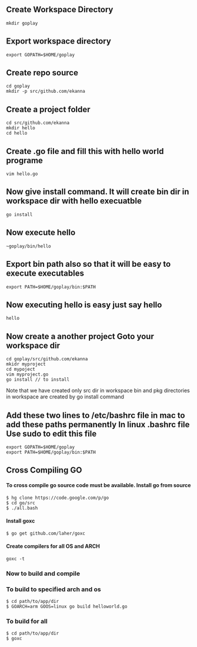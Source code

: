 Create Workspace Directory
-------------------------------
	mkdir goplay

Export workspace directory
-------------------------------
	export GOPATH=$HOME/goplay

Create repo source
-------------------------------
	cd goplay
	mkdir -p src/github.com/ekanna

Create a project folder
-------------------------------
	cd src/github.com/ekanna
	mkdir hello
	cd hello

Create .go file and fill this with hello world programe
-------------------------------
	vim hello.go

Now give install command. It will create bin dir in workspace dir with hello execuatble 
-------------------------------
	go install

Now execute hello
-------------------------------
	~goplay/bin/hello

Export bin path also so that it will be easy to execute executables
-------------------------------
	export PATH=$HOME/goplay/bin:$PATH

Now executing hello is easy just say hello
-------------------------------
	hello

Now create a another project Goto your workspace dir
-------------------------------
	cd goplay/src/github.com/ekanna
	mkidr myproject
	cd mypoject
	vim myproject.go
	go install // to install

Note that we have created only src dir in workspace
bin and pkg directories in workspace are created by go install command

Add these two lines to /etc/bashrc file in mac to add these paths permanently
In linux .bashrc file
Use sudo to edit this file
------------------------------------------------
	export GOPATH=$HOME/goplay
	export PATH=$HOME/goplay/bin:$PATH

## Cross Compiling GO

#### To cross compile go source code must be available. Install go from source 
	$ hg clone https://code.google.com/p/go
	$ cd go/src
	$ ./all.bash

#### Install goxc
	$ go get github.com/laher/goxc
	
#### Create compilers for all OS and ARCH
	goxc -t

### Now to build and compile

### To build to specified arch and os
	$ cd path/to/app/dir
	$ GOARCH=arm GOOS=linux go build helloworld.go

### To build for all
	$ cd path/to/app/dir
	$ goxc



